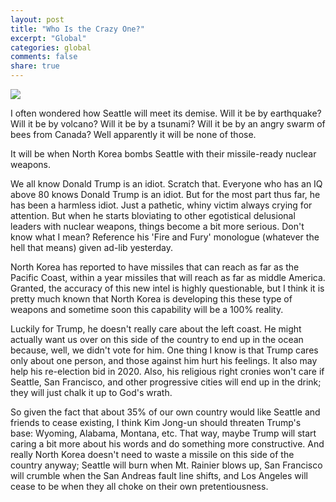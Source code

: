 ```yaml
---
layout: post
title: "Who Is the Crazy One?"
excerpt: "Global"
categories: global
comments: false
share: true
---
```


![](https://lobelog.com/wp-content/uploads/Kim-Trump.jpg)


I often wondered how Seattle will meet its demise. Will it be by earthquake? Will it be by volcano? Will it be by a tsunami? Will it be by an angry swarm of bees from Canada? Well apparently it will be none of those.


It will be when North Korea bombs Seattle with their missile-ready nuclear weapons.



We all know Donald Trump is an idiot. Scratch that. Everyone who has an IQ above 80 knows Donald Trump is an idiot. But for the most part thus far, he has been a harmless idiot. Just a pathetic, whiny victim always crying for attention. But when he starts bloviating to other egotistical delusional leaders with nuclear weapons, things become a bit more serious. Don't know what I mean? Reference his 'Fire and Fury' monologue (whatever the hell that means) given ad-lib yesterday. 


North Korea has reported to have missiles that can reach as far as the Pacific Coast, within a year missiles that will reach as far as middle America. Granted, the accuracy of this new intel is highly questionable, but I think it is pretty much known that North Korea is developing this these type of weapons and sometime soon this capability will be a 100% reality.



Luckily for Trump, he doesn't really care about the left coast. He might actually want us over on this side of the country to end up in the ocean because, well, we didn't vote for him. One thing I know is that Trump cares only about one person, and those against him hurt his feelings. It also may help his re-election bid in 2020. Also, his religious right cronies won't care if Seattle, San Francisco, and other progressive cities will end up in the drink; they will just chalk it up to God's wrath. 


So given the fact that about 35% of our own country would like Seattle and friends to cease existing, I think Kim Jong-un should threaten Trump's base: Wyoming, Alabama, Montana, etc. That way, maybe Trump will start caring a bit more about his words and do something more constructive. And really North Korea doesn't need to waste a missile on this side of the country anyway; Seattle will burn when Mt. Rainier blows up, San Francisco will crumble when the San Andreas fault line shifts, and Los Angeles will cease to be when they all choke on their own pretentiousness. 
